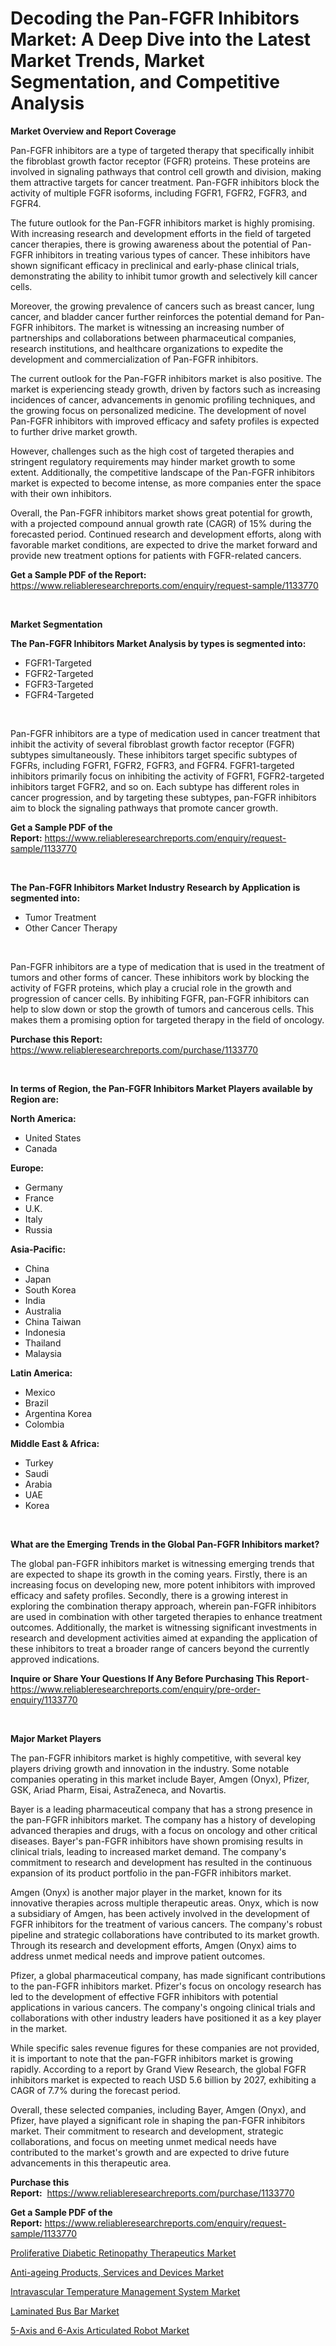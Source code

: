 <p><h1>Decoding the Pan-FGFR Inhibitors Market: A Deep Dive into the Latest Market Trends, Market Segmentation, and Competitive Analysis</h1></p><p><strong>Market Overview and Report Coverage</strong></p>
<p><p>Pan-FGFR inhibitors are a type of targeted therapy that specifically inhibit the fibroblast growth factor receptor (FGFR) proteins. These proteins are involved in signaling pathways that control cell growth and division, making them attractive targets for cancer treatment. Pan-FGFR inhibitors block the activity of multiple FGFR isoforms, including FGFR1, FGFR2, FGFR3, and FGFR4.</p><p>The future outlook for the Pan-FGFR inhibitors market is highly promising. With increasing research and development efforts in the field of targeted cancer therapies, there is growing awareness about the potential of Pan-FGFR inhibitors in treating various types of cancer. These inhibitors have shown significant efficacy in preclinical and early-phase clinical trials, demonstrating the ability to inhibit tumor growth and selectively kill cancer cells.</p><p>Moreover, the growing prevalence of cancers such as breast cancer, lung cancer, and bladder cancer further reinforces the potential demand for Pan-FGFR inhibitors. The market is witnessing an increasing number of partnerships and collaborations between pharmaceutical companies, research institutions, and healthcare organizations to expedite the development and commercialization of Pan-FGFR inhibitors.</p><p>The current outlook for the Pan-FGFR inhibitors market is also positive. The market is experiencing steady growth, driven by factors such as increasing incidences of cancer, advancements in genomic profiling techniques, and the growing focus on personalized medicine. The development of novel Pan-FGFR inhibitors with improved efficacy and safety profiles is expected to further drive market growth.</p><p>However, challenges such as the high cost of targeted therapies and stringent regulatory requirements may hinder market growth to some extent. Additionally, the competitive landscape of the Pan-FGFR inhibitors market is expected to become intense, as more companies enter the space with their own inhibitors.</p><p>Overall, the Pan-FGFR inhibitors market shows great potential for growth, with a projected compound annual growth rate (CAGR) of 15% during the forecasted period. Continued research and development efforts, along with favorable market conditions, are expected to drive the market forward and provide new treatment options for patients with FGFR-related cancers.</p></p>
<p><strong>Get a Sample PDF of the Report:</strong> <a href="https://www.reliableresearchreports.com/enquiry/request-sample/1133770">https://www.reliableresearchreports.com/enquiry/request-sample/1133770</a></p>
<p>&nbsp;</p>
<p><strong>Market Segmentation</strong></p>
<p><strong>The Pan-FGFR Inhibitors Market Analysis by types is segmented into:</strong></p>
<p><ul><li>FGFR1-Targeted</li><li>FGFR2-Targeted</li><li>FGFR3-Targeted</li><li>FGFR4-Targeted</li></ul></p>
<p>&nbsp;</p>
<p><p>Pan-FGFR inhibitors are a type of medication used in cancer treatment that inhibit the activity of several fibroblast growth factor receptor (FGFR) subtypes simultaneously. These inhibitors target specific subtypes of FGFRs, including FGFR1, FGFR2, FGFR3, and FGFR4. FGFR1-targeted inhibitors primarily focus on inhibiting the activity of FGFR1, FGFR2-targeted inhibitors target FGFR2, and so on. Each subtype has different roles in cancer progression, and by targeting these subtypes, pan-FGFR inhibitors aim to block the signaling pathways that promote cancer growth.</p></p>
<p><strong>Get a Sample PDF of the Report:</strong>&nbsp;<a href="https://www.reliableresearchreports.com/enquiry/request-sample/1133770">https://www.reliableresearchreports.com/enquiry/request-sample/1133770</a></p>
<p>&nbsp;</p>
<p><strong>The Pan-FGFR Inhibitors Market Industry Research by Application is segmented into:</strong></p>
<p><ul><li>Tumor Treatment</li><li>Other Cancer Therapy</li></ul></p>
<p>&nbsp;</p>
<p><p>Pan-FGFR inhibitors are a type of medication that is used in the treatment of tumors and other forms of cancer. These inhibitors work by blocking the activity of FGFR proteins, which play a crucial role in the growth and progression of cancer cells. By inhibiting FGFR, pan-FGFR inhibitors can help to slow down or stop the growth of tumors and cancerous cells. This makes them a promising option for targeted therapy in the field of oncology.</p></p>
<p><strong>Purchase this Report:</strong>&nbsp; <a href="https://www.reliableresearchreports.com/purchase/1133770">https://www.reliableresearchreports.com/purchase/1133770</a></p>
<p>&nbsp;</p>
<p><strong>In terms of Region, the Pan-FGFR Inhibitors Market Players available by Region are:</strong></p>
<p>
    <p> <strong> North America: </strong>
        <ul>
            <li>United States</li>
            <li>Canada</li>
        </ul>
        </p> 
    <p> <strong> Europe: </strong>
        <ul>
            <li>Germany</li>
            <li>France</li>
            <li>U.K.</li>
            <li>Italy</li>
            <li>Russia</li>
        </ul>
        </p> 
    <p> <strong> Asia-Pacific: </strong>
        <ul>
            <li>China</li>
            <li>Japan</li>
            <li>South Korea</li>
            <li>India</li>
            <li>Australia</li>
            <li>China Taiwan</li>
            <li>Indonesia</li>
            <li>Thailand</li>
            <li>Malaysia</li>
        </ul>
        </p> 
    <p> <strong> Latin America: </strong>
        <ul>
            <li>Mexico</li>
            <li>Brazil</li>
            <li>Argentina Korea</li>
            <li>Colombia</li>
        </ul>
        </p> 
    <p> <strong> Middle East & Africa: </strong>
        <ul>
            <li>Turkey</li>
            <li>Saudi</li>
            <li>Arabia</li>
            <li>UAE</li>
            <li>Korea</li>
        </ul>
    </p>
    </p>
<p>&nbsp;</p>
<p><strong>What are the Emerging Trends in the Global Pan-FGFR Inhibitors market?</strong></p>
<p><p>The global pan-FGFR inhibitors market is witnessing emerging trends that are expected to shape its growth in the coming years. Firstly, there is an increasing focus on developing new, more potent inhibitors with improved efficacy and safety profiles. Secondly, there is a growing interest in exploring the combination therapy approach, wherein pan-FGFR inhibitors are used in combination with other targeted therapies to enhance treatment outcomes. Additionally, the market is witnessing significant investments in research and development activities aimed at expanding the application of these inhibitors to treat a broader range of cancers beyond the currently approved indications.</p></p>
<p><strong>Inquire or Share Your Questions If Any Before Purchasing This Report</strong>- <a href="https://www.reliableresearchreports.com/enquiry/pre-order-enquiry/1133770">https://www.reliableresearchreports.com/enquiry/pre-order-enquiry/1133770</a></p>
<p>&nbsp;</p>
<p><strong>Major Market Players</strong></p>
<p><p>The pan-FGFR inhibitors market is highly competitive, with several key players driving growth and innovation in the industry. Some notable companies operating in this market include Bayer, Amgen (Onyx), Pfizer, GSK, Ariad Pharm, Eisai, AstraZeneca, and Novartis.</p><p>Bayer is a leading pharmaceutical company that has a strong presence in the pan-FGFR inhibitors market. The company has a history of developing advanced therapies and drugs, with a focus on oncology and other critical diseases. Bayer's pan-FGFR inhibitors have shown promising results in clinical trials, leading to increased market demand. The company's commitment to research and development has resulted in the continuous expansion of its product portfolio in the pan-FGFR inhibitors market.</p><p>Amgen (Onyx) is another major player in the market, known for its innovative therapies across multiple therapeutic areas. Onyx, which is now a subsidiary of Amgen, has been actively involved in the development of FGFR inhibitors for the treatment of various cancers. The company's robust pipeline and strategic collaborations have contributed to its market growth. Through its research and development efforts, Amgen (Onyx) aims to address unmet medical needs and improve patient outcomes.</p><p>Pfizer, a global pharmaceutical company, has made significant contributions to the pan-FGFR inhibitors market. Pfizer's focus on oncology research has led to the development of effective FGFR inhibitors with potential applications in various cancers. The company's ongoing clinical trials and collaborations with other industry leaders have positioned it as a key player in the market.</p><p>While specific sales revenue figures for these companies are not provided, it is important to note that the pan-FGFR inhibitors market is growing rapidly. According to a report by Grand View Research, the global FGFR inhibitors market is expected to reach USD 5.6 billion by 2027, exhibiting a CAGR of 7.7% during the forecast period.</p><p>Overall, these selected companies, including Bayer, Amgen (Onyx), and Pfizer, have played a significant role in shaping the pan-FGFR inhibitors market. Their commitment to research and development, strategic collaborations, and focus on meeting unmet medical needs have contributed to the market's growth and are expected to drive future advancements in this therapeutic area.</p></p>
<p><strong>Purchase this Report:</strong>&nbsp;&nbsp;<a href="https://www.reliableresearchreports.com/purchase/1133770">https://www.reliableresearchreports.com/purchase/1133770</a></p>
<p></p>
<p><strong>Get a Sample PDF of the Report:</strong>&nbsp;<a href="https://www.reliableresearchreports.com/enquiry/request-sample/1133770">https://www.reliableresearchreports.com/enquiry/request-sample/1133770</a></p>
<p><p><a href="https://www.linkedin.com/pulse/proliferative-diabetic-retinopathy-therapeutics-market-vccvf/">Proliferative Diabetic Retinopathy Therapeutics Market</a></p><p><a href="https://www.linkedin.com/pulse/anti-ageing-products-services-devices-market-size-2023--2k4sf/">Anti-ageing Products, Services and Devices Market</a></p><p><a href="https://medium.com/@donaldmendez2018/intravascular-temperature-management-system-market-size-and-market-trends-complete-industry-dd4ac9d831af">Intravascular Temperature Management System Market</a></p><p><a href="https://medium.com/@kennethjensen27/laminated-bus-bar-market-trends-forecast-and-competitive-analysis-to-2030-baaf6692665d">Laminated Bus Bar Market</a></p><p><a href="https://github.com/rahu1503/Market-Research-Report-List-1/blob/main/5-axis-and-6-axis-articulated-robot-market.md">5-Axis and 6-Axis Articulated Robot Market</a></p></p>